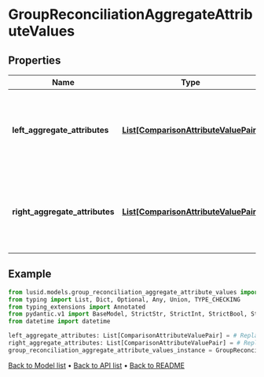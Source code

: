 # GroupReconciliationAggregateAttributeValues

## Properties
Name | Type | Description | Notes
------------ | ------------- | ------------- | -------------
**left_aggregate_attributes** | [**List[ComparisonAttributeValuePair]**](ComparisonAttributeValuePair.md) | Aggregate attribute names and values for the left hand entity being reconciled. | 
**right_aggregate_attributes** | [**List[ComparisonAttributeValuePair]**](ComparisonAttributeValuePair.md) | Aggregate attribute names and values for the right hand entity being reconciled. | 
## Example

```python
from lusid.models.group_reconciliation_aggregate_attribute_values import GroupReconciliationAggregateAttributeValues
from typing import List, Dict, Optional, Any, Union, TYPE_CHECKING
from typing_extensions import Annotated
from pydantic.v1 import BaseModel, StrictStr, StrictInt, StrictBool, StrictFloat, StrictBytes, Field, validator, ValidationError, conlist, constr
from datetime import datetime

left_aggregate_attributes: List[ComparisonAttributeValuePair] = # Replace with your value
right_aggregate_attributes: List[ComparisonAttributeValuePair] = # Replace with your value
group_reconciliation_aggregate_attribute_values_instance = GroupReconciliationAggregateAttributeValues(left_aggregate_attributes=left_aggregate_attributes, right_aggregate_attributes=right_aggregate_attributes)

```

[Back to Model list](../README.md#documentation-for-models) &#8226; [Back to API list](../README.md#documentation-for-api-endpoints) &#8226; [Back to README](../README.md)

